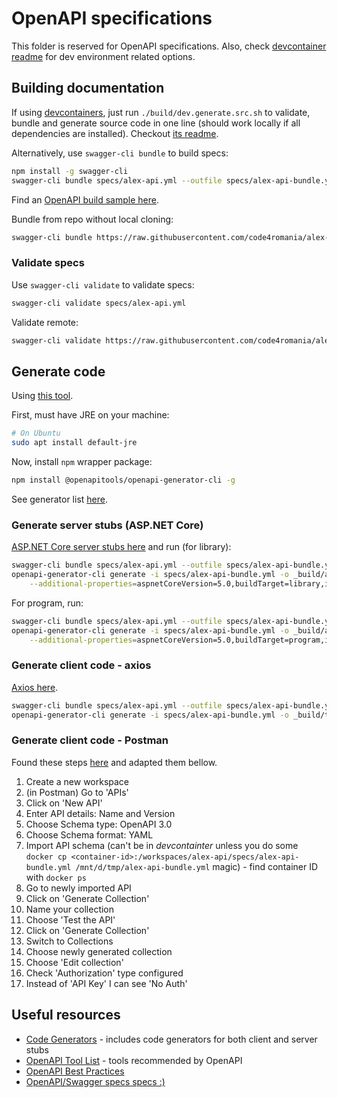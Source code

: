 # OpenAPI specifications

This folder is reserved for OpenAPI specifications. Also, check [devcontainer readme](../.devcontainer/README.md) for dev environment related options.

## Building documentation

If using [devcontainers](../.devcontainer/README.md), just run ```./build/dev.generate.src.sh``` to
validate, bundle and generate source code in one line 
(should work locally if all dependencies are installed). Checkout [its readme](../build/README.md).

Alternatively, use ```swagger-cli bundle``` to build specs:

```Bash
npm install -g swagger-cli
swagger-cli bundle specs/alex-api.yml --outfile specs/alex-api-bundle.yml --type yaml 
```

Find an [OpenAPI build sample here](https://gist.github.com/andreifloroiu/bbbcadc3a8de4df43f93be4d7b85e175).

Bundle from repo without local cloning:

```bash
swagger-cli bundle https://raw.githubusercontent.com/code4romania/alex-api/main/specs/alex-api.yml --outfile alex-api-bundle.yml --type yaml
```

### Validate specs

Use ```swagger-cli validate``` to validate specs:

```Bash
swagger-cli validate specs/alex-api.yml
```

Validate remote:

```bash
swagger-cli validate https://raw.githubusercontent.com/code4romania/alex-api/main/specs/alex-api.yml
```
## Generate code

Using [this tool](https://openapi-generator.tech/).

First, must have JRE on your machine:

```Bash
# On Ubuntu
sudo apt install default-jre
```

Now, install ```npm``` wrapper package:

```Bash
npm install @openapitools/openapi-generator-cli -g
```

See generator list [here](https://openapi-generator.tech/docs/generators/).

### Generate server stubs (ASP.NET Core)

[ASP.NET Core server stubs here](https://openapi-generator.tech/docs/generators/aspnetcore/)
and run (for library):

```Bash
swagger-cli bundle specs/alex-api.yml --outfile specs/alex-api-bundle.yml --type yaml
openapi-generator-cli generate -i specs/alex-api-bundle.yml -o _build/aspnetcorestubs -g aspnetcore\
    --additional-properties=aspnetCoreVersion=5.0,buildTarget=library,isLibrary=true,operationIsAsync=true,operationResultTask=true,useDefaultRouting=false
```

For program, run:

```Bash
swagger-cli bundle specs/alex-api.yml --outfile specs/alex-api-bundle.yml --type yaml
openapi-generator-cli generate -i specs/alex-api-bundle.yml -o _build/aspnetcorestubs -g aspnetcore\
    --additional-properties=aspnetCoreVersion=5.0,buildTarget=program,isLibrary=false,operationIsAsync=true,operationResultTask=true,useDefaultRouting=false
```

### Generate client code - axios

[Axios here](https://openapi-generator.tech/docs/generators/typescript-axios).

```Bash
swagger-cli bundle specs/alex-api.yml --outfile specs/alex-api-bundle.yml --type yaml
openapi-generator-cli generate -i specs/alex-api-bundle.yml -o _build/ts-axios -g typescript-axios
```

### Generate client code - Postman

Found these steps [here](https://github.com/postmanlabs/postman-app-support/issues/8663) and adapted them bellow.

1. Create a new workspace
1. (in Postman) Go to 'APIs'
1. Click on 'New API'
1. Enter API details: Name and Version
1. Choose Schema type: OpenAPI 3.0
1. Choose Schema format: YAML
1. Import API schema (can't be in _devcontainter_ unless you do some ```docker cp <container-id>:/workspaces/alex-api/specs/alex-api-bundle.yml /mnt/d/tmp/alex-api-bundle.yml``` magic) - find container ID with ```docker ps```
1. Go to newly imported API
1. Click on 'Generate Collection'
1. Name your collection
1. Choose 'Test the API'
1. Click on 'Generate Collection'
1. Switch to Collections
1. Choose newly generated collection
1. Choose 'Edit collection'
1. Check 'Authorization' type configured
1. Instead of 'API Key' I can see 'No Auth'

## Useful resources

* [Code Generators](https://github.com/OpenAPITools/openapi-generator#overview) - includes code generators for both client and server stubs
* [OpenAPI Tool List](https://openapi.tools/) - tools recommended by OpenAPI
* [OpenAPI Best Practices](https://oai.github.io/Documentation/best-practices.html)
* [OpenAPI/Swagger specs specs :)](https://swagger.io/docs/specification/about/)